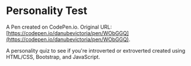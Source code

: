 # Personality Test

A Pen created on CodePen.io. Original URL: [https://codepen.io/danubevictoria/pen/WObGGQ](https://codepen.io/danubevictoria/pen/WObGGQ).

A personality quiz to see if you're introverted or extroverted created using HTML/CSS, Bootstrap, and JavaScript.
